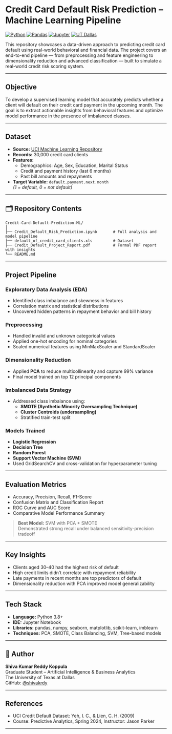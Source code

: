 # Credit Card Default Risk Prediction – Machine Learning Pipeline

[![Python](https://img.shields.io/badge/Python-Data--Science-blue?logo=python)](https://www.python.org/)
[![Pandas](https://img.shields.io/badge/Pandas-Data--Wrangling-yellow?logo=pandas)](https://pandas.pydata.org/)
[![Jupyter](https://img.shields.io/badge/Jupyter-Notebook-orange?logo=jupyter)](https://jupyter.org/)
[![UT Dallas](https://img.shields.io/badge/UTD-Project-green?logo=academia)](https://www.utdallas.edu/)

This repository showcases a data-driven approach to predicting credit card default using real-world behavioral and financial data. The project covers an end-to-end pipeline — from preprocessing and feature engineering to dimensionality reduction and advanced classification — built to simulate a real-world credit risk scoring system.

---

## Objective

To develop a supervised learning model that accurately predicts whether a client will default on their credit card payment in the upcoming month. The goal is to extract actionable insights from behavioral features and optimize model performance in the presence of imbalanced classes.

---

## Dataset

- **Source:** [UCI Machine Learning Repository](https://archive.ics.uci.edu/ml/datasets/default+of+credit+card+clients)
- **Records:** 30,000 credit card clients
- **Features:**
  - Demographics: Age, Sex, Education, Marital Status
  - Credit and payment history (last 6 months)
  - Past bill amounts and repayments
- **Target Variable:** `default.payment.next.month`  
  *(1 = default, 0 = not default)*

---

## 🗂️ Repository Contents

```
Credit-Card-Default-Prediction-ML/
│
├── Credit_Default_Risk_Prediction.ipynb       # Full analysis and model pipeline
├── default_of_credit_card_clients.xls         # Dataset
├── Credit_Default_Project_Report.pdf          # Formal PDF report with insights
└── README.md
```

---


## Project Pipeline

### Exploratory Data Analysis (EDA)
- Identified class imbalance and skewness in features
- Correlation matrix and statistical distributions
- Uncovered hidden patterns in repayment behavior and bill history

### Preprocessing
- Handled invalid and unknown categorical values
- Applied one-hot encoding for nominal categories
- Scaled numerical features using MinMaxScaler and StandardScaler

### Dimensionality Reduction
- Applied **PCA** to reduce multicollinearity and capture 99% variance
- Final model trained on top 12 principal components

### Imbalanced Data Strategy
- Addressed class imbalance using:
  - **SMOTE (Synthetic Minority Oversampling Technique)**
  - **Cluster Centroids (undersampling)**
  - Stratified train-test split

### Models Trained
- **Logistic Regression**
- **Decision Tree**
- **Random Forest**
- **Support Vector Machine (SVM)**
- Used GridSearchCV and cross-validation for hyperparameter tuning

---

## Evaluation Metrics

- Accuracy, Precision, Recall, F1-Score
- Confusion Matrix and Classification Report
- ROC Curve and AUC Score
- Comparative Model Performance Summary

> **Best Model:** SVM with PCA + SMOTE  
> Demonstrated strong recall under balanced sensitivity-precision tradeoff

---


## Key Insights

- Clients aged 30–40 had the highest risk of default
- High credit limits didn’t correlate with repayment reliability
- Late payments in recent months are top predictors of default
- Dimensionality reduction with PCA improved model generalizability

---

## Tech Stack

- **Language:** Python 3.8+
- **IDE:** Jupyter Notebook
- **Libraries:** pandas, numpy, seaborn, matplotlib, scikit-learn, imblearn
- **Techniques:** PCA, SMOTE, Class Balancing, SVM, Tree-based models

---

## 👤 Author

**Shiva Kumar Reddy Koppula**  
Graduate Student – Artificial Intelligence & Business Analytics  
The University of Texas at Dallas  
GitHub: [@shivakrdy](https://github.com/shivakrdy)

---

## References

- UCI Credit Default Dataset: Yeh, I. C., & Lien, C. H. (2009)
- Course: Predictive Analytics, Spring 2024, Instructor: Jason Parker

---

